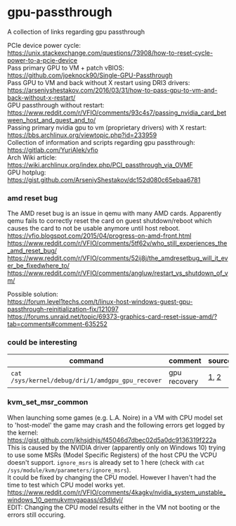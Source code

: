# gpu-passthrough
A collection of links regarding gpu passthrough

PCIe device power cycle: https://unix.stackexchange.com/questions/73908/how-to-reset-cycle-power-to-a-pcie-device  
Pass primary GPU to VM + patch vBIOS: https://github.com/joeknock90/Single-GPU-Passthrough  
Pass GPU to VM and back without X restart using DRI3 drivers: https://arseniyshestakov.com/2016/03/31/how-to-pass-gpu-to-vm-and-back-without-x-restart/  
GPU passthrough without restart: https://www.reddit.com/r/VFIO/comments/93c4s7/passing_nvidia_card_between_host_and_guest_and_to/  
Passing primary nvidia gpu to vm (proprietary drivers) with X restart: https://bbs.archlinux.org/viewtopic.php?id=233959  
Collection of information and scripts regarding gpu passthrough: https://gitlab.com/YuriAlek/vfio  
Arch Wiki article: https://wiki.archlinux.org/index.php/PCI_passthrough_via_OVMF  
GPU hotplug: https://gist.github.com/ArseniyShestakov/dc152d080c65ebaa6781

### amd reset bug
The AMD reset bug is an issue in qemu with many AMD cards.
Apparently qemu fails to correctly reset the card on guest shutdown/reboot which causes the card to not be usable anymore until host reboot.  
https://vfio.blogspot.com/2015/04/progress-on-amd-front.html  
https://www.reddit.com/r/VFIO/comments/5tf62v/who_still_experiences_the_amd_reset_bug/  
https://www.reddit.com/r/VFIO/comments/52ij8j/the_amdresetbug_will_it_ever_be_fixedwhere_to/  
https://www.reddit.com/r/VFIO/comments/angluw/restart_vs_shutdown_of_vm/

Possible solution:  
https://forum.level1techs.com/t/linux-host-windows-guest-gpu-passthrough-reinitialization-fix/121097  
https://forums.unraid.net/topic/69373-graphics-card-reset-issue-amd/?tab=comments#comment-635252  

### could be interesting
| command | comment | source |
| --- | --- | --- |
| `cat /sys/kernel/debug/dri/1/amdgpu_gpu_recover` | gpu recovery | [1](https://github.com/RadeonOpenCompute/ROCK-Kernel-Driver/issues/11#issuecomment-450696825), [2](https://dri.freedesktop.org/docs/drm/gpu/amdgpu.html) |

### kvm_set_msr_common
When launching some games (e.g. L.A. Noire) in a VM with CPU model set to 'host-model' the game may crash and the following errors get logged by the kernel: https://gist.github.com/jkhsjdhjs/f45046d7dbec02d5a0dc9136319f222a  
This is caused by the NVIDIA driver (apparently only on Windows 10) trying to use some MSRs (Model Specific Registers) of the host CPU the VCPU doesn't support.
`ignore_msrs` is already set to 1 here (check with `cat /sys/module/kvm/parameters/ignore_msrs`).  
It could be fixed by changing the CPU model. However I haven't had the time to test which CPU model works yet.  
https://www.reddit.com/r/VFIO/comments/4kagkv/nvidia_system_unstable_windows_10_qemukvmvgapass/d3dldyj/  
EDIT: Changing the CPU model results either in the VM not booting or the errors still occuring.
